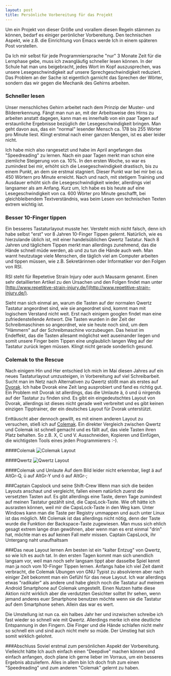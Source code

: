 ```yaml
---
layout: post
title: Persönliche Vorbereitung für das Projekt
---
```

Um ein Projekt von dieser Größe und vorallem diesen Regeln stämmen zu können, bedarf es einiger perönlicher Vorbereitung.
Den technischen Aspekt, wie z.B. die Einrichtung von Emacs werde Ich in einem späteren Post vorstellen.

Da Ich mir selbst für jede Programmiersprache "nur" 3 Monate Zeit für die Lernphase gebe, muss ich zwangläufig schneller lesen können.
In der Schule hat man uns beigebracht, jedes Wort im Kopf auszusprechen, was unsere Lesegeschwindigkeit auf unsere
Sprechgeschwindigkeit reduziert. Das Problem an der Sache ist eigentlich garnicht das Sprechen der Wörter, sondern das wir
gegen die Mechanik des Gehirns arbeiten.

### Schneller lesen
Unser menschliches Gehirn arbeitet nach dem Prinzip der Muster- und Bildererkennung.
Fängt man nun an, mit der Arbeitsweise des Hirns zu arbeiten anstatt dagegen, kann man es innerhalb von ein paar Tagen auf
erstaunliche Ergebnisse bezüglich der Lesegeschwindigkeit bringen. Man geht davon aus, das ein "normal" lesender Mensch
ca. 178 bis 255 Wörter pro Minute liest. Klingt erstmal nach einer ganzen Mengen, ist es aber leider nicht.

Ich habe mich also rangesetzt und habe im April angefangen das "Speedreading" zu lernen. Nach ein paar Tagen merkt man schon eine
ziemliche Steigerung von ca. 10%. In den ersten Woche, so war es zumindest bei mir, erhöht sich die Lesegeschwindigkeit drastisch,
bis zu einem Punkt, an dem sie erstmal stagniert. Dieser Punkt war bei mir bei ca. 450 Wörtern pro Minute erreicht. Nach und nach,
mit stetigem Training und Ausdauer erhöht sich die Lesegeschwindigkeit wieder, allerdings viel langsamer als am Anfang. Kurz um,
Ich habe es bis heute auf eine Lesegeschwindigkeit von ca. 600 Wörter pro Minute geschafft, bei gleichbleibendem Textverständnis,
was beim Lesen von technischen Texten extrem wichtig ist.

### Besser 10-Finger tippen
Ein besseres Tastaturlayout musste her. Versteht mich nicht falsch, denn ich habe selbst "erst" vor 8 Jahren 10-Finger Tippen gelernt.
Natürlich, wie es hierzulande üblich ist, mit einer handelsüblichen Qwertz Tastatur. Nach 8 Jahren und täglichem Tippen merkt man
allerdings zunehmend, das die Hände schnell müde werden, ab und zu tun die Hände auch weh. Man warnt heutzutage viele Menschen,
die täglich viel am Computer arbeiten und tippen müssen, wie z.B. Sekretärinnen oder Informatiker vor den Folgen von RSI.

RSI steht für Repetetive Strain Injury oder auch Mausarm genannt. Einen sehr detaillierten Artikel zu den Ursachen und den Folgen
findet man unter [http://www.repetitive-strain-injury.de/](http://www.repetitive-strain-injury.de/).

Sieht man sich einmal an, warum die Tasten auf der normalen Qwertz Tastatur angeordnet sind, wie sie angeordnet sind, kommt man
mit logischem Verstand nicht weit. Erst nach einigem googlen findet man eine zufriedenstellende Antwort. Die Tasten wurden in der
Zeit der Schreibmaschinen so angeordnet, wie sie heute noch sind, um dem "Hämmern" auf der Schreibmaschine vorzubeugen. Das heisst
im Endeffekt, das die Tasten allesamt möglichst weit auseinander liegen und somit unsere Finger beim Tippen eine unglaublich langen
Weg auf der Tastatur zurück legen müssen. Klingt nicht gerade sonderlich gesund.

### Colemak to the Rescue
Nach einigem Hin und Her entschied Ich mich im Mai diesen Jahres auf ein neues Tastaturlayout umzusteigen, in Vorbereitung auf viel
Schreibarbeit. Sucht man im Netz nach Alternativen zu Qwertz stößt man als erstes auf [Dvorak](http://de.wikipedia.org/wiki/Dvorak-Tastaturbelegung).
Ich habe Dvorak eine Zeit lang ausprobiert und fand es richtig gut. Ein Problem mit Dvorak ist allerdings, das die Umlaute
ä, ö und ü nirgends auf der Tastatur zu finden sind. Es gibt ein eingedeutschtes Layout von Dvorak, allerdings ist dieses nicht
gerade weit verbreitet und es gibt keinen einzigen Tipptrainer, der ein deutsches Layout für Dvorak unterstützt.

Enttäuscht aber dennoch gewillt, es mit einem anderen Layout zu versuchen, stieß ich auf [Colemak](http://colemak.com/). Ein direkter Vergleich
zwischen Qwertz und Colemak ist schnell gemacht und es fällt auf, das viele Tasten ihren Platz behalten. So z.B. X, C und V. Ausschneiden, Kopieren
und Einfügen, die wichtigsten Tools eines jeden Programmierers :-).

####Colemak
![Colemak Layout](http://colemak.com/wiki/images/8/80/Colemak_layout_2.png)

####Qwertz
![Qwertz Layout](http://upload.wikimedia.org/wikipedia/commons/thumb/3/36/KB_Germany.svg/800px-KB_Germany.svg.png)

####Colemak und Umlaute
Auf dem Bild leider nicht erkennbar, liegt ä auf AltGr-Q, ü auf AltGr-Y und ö auf AltGr-;

###Captain Capslock und seine Shift-Crew
Wenn man sich die beiden Layouts anschaut und vergleicht, fallen einem natürlich zuerst die versetzten Tasten auf. Es gibt allerdings eine Taste,
deren Tage zumindest auf meinen Tastatur gezählt sind, die CapsLock-Taste. Wie oft hätte ich ausrasten können, weil mir die CapsLock-Taste
in den Weg kam. Unter Windows kann man die Taste per Registry ummappen und auch unter Linux ist das möglich. Mit Colemak ist das allerdings nicht
nötig, denn der Taste wurde die Funktion der Backspace-Taste zugewiesen. Man muss sich ehlich gesagt extrem lange dran gewöhnen, aber wenn
man es erst einmal "drin" hat, möchte man es auf keinen Fall mehr missen. Captain CapsLock, ihr Untergang naht unaufhaltsam

###Das neue Layout lernen
Am besten ist ein "kalter Entzug" von Qwertz, so wie Ich es auch tat. In den ersten Tagen kommt man sich unendlich langsam vor, weil man noch sehr
langsam tippt aber dasselbe Spiel kennt man ja noch vom 10-Finger Tippen lernen. Anfangs habe ich viel Zeit damit verbracht, die Colemak Übungen
von GNU Typist zu absolvieren aber nach einiger Zeit bekommt man ein Gefühl für das neue Layout. Ich war allerdings etwas "radikaler" als andere
und habe gleich noch die Tastatur auf meinem Android Smartphone auf Colemak umgestellt. Einen Nutzen hatte diese Aktion nicht wirklich aber die
verdutzten Gesichter solltet Ihr sehen, wenn jemand anderes euer Smartphone benutzen möchte wenn sie die Tastatur auf dem Smartphone sehen.
Allein das war es wert.

Die Umstellung ist nun ca. ein halbes Jahr her und inzwischen schreibe ich fast wieder so schnell wie mit Qwertz. Allerdings merke ich eine
deutliche Entspannung in den Fingern. Die Finger und die Hände schlafen nicht mehr so schnell ein und sind auch nicht mehr so müde. Der Umstieg
hat sich somit wirklich gelohnt.

###Abschluss
Soviel erstmal zum persönlichen Aspekt der Vorbereitung. Vielleicht hätte Ich auch einfach einen "Deepdive" machen können und einfach anfangen,
doch plane ich gerne lieber im Vorraus, um ein besseres Ergebnis abzuliefern. Alles in allem bin Ich doch froh zum einen "Speedreading" und zum anderen "Colemak"
gelernt zu haben.

